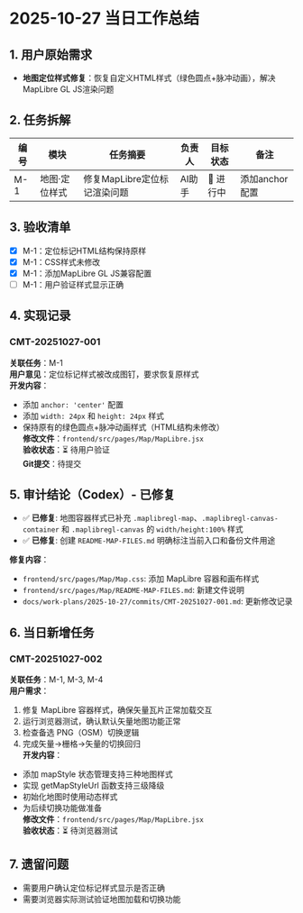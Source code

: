 # 2025-10-27 当日工作总结

## 1. 用户原始需求
- **地图定位样式修复**：恢复自定义HTML样式（绿色圆点+脉冲动画），解决MapLibre GL JS渲染问题

## 2. 任务拆解

| 编号 | 模块 | 任务摘要 | 负责人 | 目标状态 | 备注 |
| --- | --- | --- | --- | --- | --- |
| M-1 | 地图·定位样式 | 修复MapLibre定位标记渲染问题 | AI助手 | 🔄 进行中 | 添加anchor配置 |

## 3. 验收清单
- [x] M-1：定位标记HTML结构保持原样
- [x] M-1：CSS样式未修改
- [x] M-1：添加MapLibre GL JS兼容配置
- [ ] M-1：用户验证样式显示正确

## 4. 实现记录

### CMT-20251027-001
**关联任务**：M-1  
**用户意见**：定位标记样式被改成图钉，要求恢复原样式  
**开发内容**：
- 添加 `anchor: 'center'` 配置
- 添加 `width: 24px` 和 `height: 24px` 样式
- 保持原有的绿色圆点+脉冲动画样式（HTML结构未修改）  
**修改文件**：`frontend/src/pages/Map/MapLibre.jsx`  
**验收状态**：⏳ 待用户验证  
**Git提交**：待提交

## 5. 审计结论（Codex）- 已修复
- ✅ **已修复**: 地图容器样式已补充 `.maplibregl-map`、`.maplibregl-canvas-container` 和 `.maplibregl-canvas` 的 `width/height:100%` 样式
- ✅ **已修复**: 创建 `README-MAP-FILES.md` 明确标注当前入口和备份文件用途

**修复内容**：
- `frontend/src/pages/Map/Map.css`: 添加 MapLibre 容器和画布样式
- `frontend/src/pages/Map/README-MAP-FILES.md`: 新建文件说明
- `docs/work-plans/2025-10-27/commits/CMT-20251027-001.md`: 更新修改记录

## 6. 当日新增任务

### CMT-20251027-002
**关联任务**：M-1, M-3, M-4  
**用户需求**：
1. 修复 MapLibre 容器样式，确保矢量瓦片正常加载交互
2. 运行浏览器测试，确认默认矢量地图功能正常
3. 检查备选 PNG（OSM）切换逻辑
4. 完成矢量→栅格→矢量的切换回归  
**开发内容**：
- 添加 mapStyle 状态管理支持三种地图样式
- 实现 getMapStyleUrl 函数支持三级降级
- 初始化地图时使用动态样式
- 为后续切换功能做准备  
**修改文件**：`frontend/src/pages/Map/MapLibre.jsx`  
**验收状态**：⏳ 待浏览器测试

## 7. 遗留问题
- 需要用户确认定位标记样式显示是否正确
- 需要浏览器实际测试验证地图加载和切换功能

